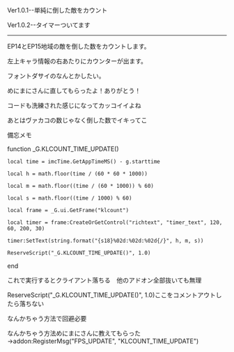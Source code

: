 Ver1.0.1--単純に倒した敵をカウント

Ver1.0.2--タイマーついてます

---------------------------------------------

EP14とEP15地域の敵を倒した数をカウントします。

左上キャラ情報の右あたりにカウンターが出ます。

フォントダサイのなんとかしたい。

めにまにさんに直してもらったよ！ありがとう！

コードも洗練された感じになってカッコイイよね

あとはヴァカコの数じゃなく倒した数でイキってこ

備忘メモ

function _G.KLCOUNT_TIME_UPDATE()

    local time = imcTime.GetAppTimeMS() - g.starttime
    
    local h = math.floor(time / (60 * 60 * 1000))
    
    local m = math.floor((time / (60 * 1000)) % 60)
    
    local s = math.floor((time / 1000) % 60)
    
    local frame = _G.ui.GetFrame("klcount")
    
    local timer = frame:CreateOrGetControl("richtext", "timer_text", 120, 60, 200, 30)
    
    timer:SetText(string.format("{s18}%02d:%02d:%02d{/}", h, m, s))
    
    ReserveScript("_G.KLCOUNT_TIME_UPDATE()", 1.0)
    
end

これで実行するとクライアント落ちる　他のアドオン全部抜いても無理

ReserveScript("_G.KLCOUNT_TIME_UPDATE()", 1.0)ここをコメントアウトしたら落ちない

なんかちゃう方法で回避必要

なんかちゃう方法めにまにさんに教えてもらった→addon:RegisterMsg("FPS_UPDATE", "KLCOUNT_TIME_UPDATE")
